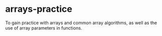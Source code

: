 # arrays-practice

To gain practice with arrays and common array algorithms,
as well as the use of array parameters in functions.
